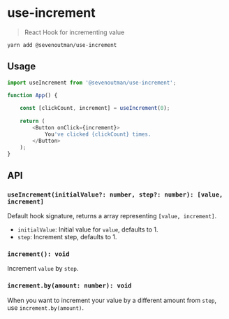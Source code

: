 # use-increment

> React Hook for incrementing value

    yarn add @sevenoutman/use-increment

## Usage

```javascript
import useIncrement from '@sevenoutman/use-increment';

function App() {
    
    const [clickCount, increment] = useIncrement(0);
    
    return (
        <Button onClick={increment}>
            You've clicked {clickCount} times.
        </Button>
    );
}
```

## API

### `useIncrement(initialValue?: number, step?: number): [value, increment]`

Default hook signature, returns a array representing `[value, increment]`.

- `initialValue`: Initial value for `value`, defaults to 1.
- `step`: Increment step, defaults to 1.


### `increment(): void`

Increment `value` by `step`.

### `increment.by(amount: number): void`

When you want to increment your value by a different amount from `step`, use `increment.by(amount)`.